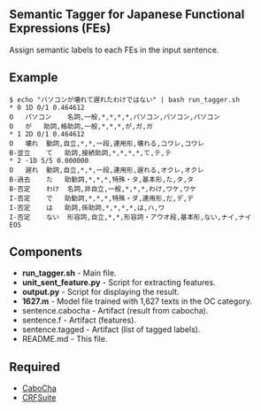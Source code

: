 ## Semantic Tagger for Japanese Functional Expressions (FEs)
Assign semantic labels to each FEs in the input sentence.

## Example
```
$ echo "パソコンが壊れて遅れたわけではない" | bash run_tagger.sh
* 0 1D 0/1 0.464612
O	パソコン	名詞,一般,*,*,*,*,パソコン,パソコン,パソコン
O	が	助詞,格助詞,一般,*,*,*,が,ガ,ガ
* 1 2D 0/1 0.464612
O	壊れ	動詞,自立,*,*,一段,連用形,壊れる,コワレ,コワレ
B-並立	て	助詞,接続助詞,*,*,*,*,て,テ,テ
* 2 -1D 5/5 0.000000
O	遅れ	動詞,自立,*,*,一段,連用形,遅れる,オクレ,オクレ
B-過去	た	助動詞,*,*,*,特殊・タ,基本形,た,タ,タ
B-否定	わけ	名詞,非自立,一般,*,*,*,わけ,ワケ,ワケ
I-否定	で	助動詞,*,*,*,特殊・ダ,連用形,だ,デ,デ
I-否定	は	助詞,係助詞,*,*,*,*,は,ハ,ワ
I-否定	ない	形容詞,自立,*,*,形容詞・アウオ段,基本形,ない,ナイ,ナイ
EOS
```


## Components
- **run_tagger.sh** - Main file.
- **unit_sent_feature.py** - Script for extracting features.
- **output.py** - Script for displaying the result.
- **1627.m** - Model file trained with 1,627 texts in the OC category.
- sentence.cabocha - Artifact (result from cabocha).
- sentence.f - Artifact (features).
- sentence.tagged - Artifact (list of tagged labels).
- README.md - This file.

## Required
- [CaboCha](http://taku910.github.io/cabocha/)
- [CRFSuite](http://www.chokkan.org/software/crfsuite/)
